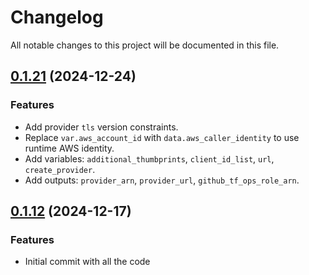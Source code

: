 # Changelog

All notable changes to this project will be documented in this file.

## [0.1.21]() (2024-12-24)
### Features
* Add provider `tls` version constraints.
* Replace `var.aws_account_id` with `data.aws_caller_identity` to use runtime AWS identity.
* Add variables: `additional_thumbprints`, `client_id_list`, `url`, `create_provider`.
* Add outputs: `provider_arn`, `provider_url`, `github_tf_ops_role_arn`.

## [0.1.12]() (2024-12-17)
### Features
* Initial commit with all the code
